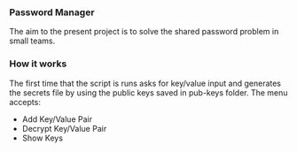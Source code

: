 ### Password Manager
The aim to the present project is to solve the shared password problem in small teams.

### How it works
The first time that the script is runs asks for key/value input and generates the secrets file by using the public keys saved in pub-keys folder.
The menu accepts:
* Add Key/Value Pair
* Decrypt Key/Value Pair
* Show Keys
